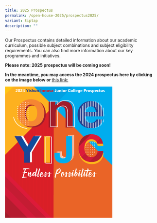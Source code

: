 ```yaml
---
title: 2025 Prospectus
permalink: /open-house-2025/prospectus2025/
variant: tiptap
description: ""
---
```

<p>Our Prospectus contains detailed information about our academic curriculum,
possible subject combinations and subject eligibility requirements. You
can also find more information about our key programmes and initiatives.</p>
<p><strong>Please note: 2025 prospectus will be coming soon!</strong>
</p>
<p><strong>In the meantime, you may access the 2024 prospectus here by clicking on the image below or </strong>
<a href="https://drive.google.com/file/d/12RiRxBAk7ra2j2aSdI-_PppJ-cdqwbn9/view?usp=sharing" rel="noopener nofollow" target="_blank">this link:</a>
</p><a class="isomer-image-wrapper" href="https://drive.google.com/file/d/12RiRxBAk7ra2j2aSdI-_PppJ-cdqwbn9/view?usp=sharing"><img style="width: 70%;" height="auto" width="100%" alt="" src="/images/2024 Images/prospectus_2.png"></a>
<p></p>
<p></p>